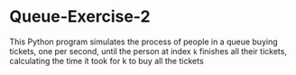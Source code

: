 # Queue-Exercise-2
This Python program simulates the process of people in a queue buying tickets, one per second, until the person at index `k` finishes all their tickets, calculating the time it took for k to buy all the tickets

